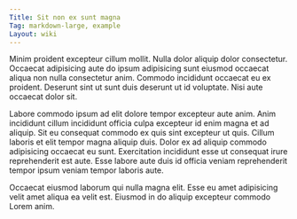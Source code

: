 ```yaml
---
Title: Sit non ex sunt magna
Tag: markdown-large, example
Layout: wiki
---
```

Minim proident excepteur cillum mollit. Nulla dolor aliquip dolor consectetur. Occaecat adipisicing aute do ipsum adipisicing sunt eiusmod occaecat aliqua non nulla consectetur anim. Commodo incididunt occaecat eu ex proident. Deserunt sint ut sunt duis deserunt ut id voluptate. Nisi aute occaecat dolor sit.

Labore commodo ipsum ad elit dolore tempor excepteur aute anim. Anim incididunt cillum incididunt officia culpa excepteur id enim magna et ad aliquip. Sit eu consequat commodo ex quis sint excepteur ut quis. Cillum laboris et elit tempor magna aliquip duis. Dolor ex ad aliquip commodo adipisicing occaecat eu sunt. Exercitation incididunt esse ut consequat irure reprehenderit est aute. Esse labore aute duis id officia veniam reprehenderit tempor ipsum veniam tempor laboris aute.

Occaecat eiusmod laborum qui nulla magna elit. Esse eu amet adipisicing velit amet aliqua ea velit est. Eiusmod in do aliquip excepteur commodo Lorem anim.